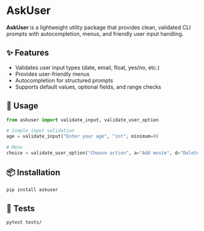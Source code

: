 # AskUser

**AskUser** is a lightweight utility package that provides clean, validated CLI prompts with autocompletion, menus, and friendly user input handling.

## ✨ Features
- Validates user input types (date, email, float, yes/no, etc.)
- Provides user-friendly menus
- Autocompletion for structured prompts
- Supports default values, optional fields, and range checks

## 🚀 Usage

```python
from askuser import validate_input, validate_user_option

# Simple input validation
age = validate_input("Enter your age", "int", minimum=0)

# Menu
choice = validate_user_option("Choose action", a="Add movie", d="Delete movie", q="Quit")
```

## 📦 Installation

```bash
pip install askuser
```

## 🧪 Tests

```bash
pytest tests/
```
